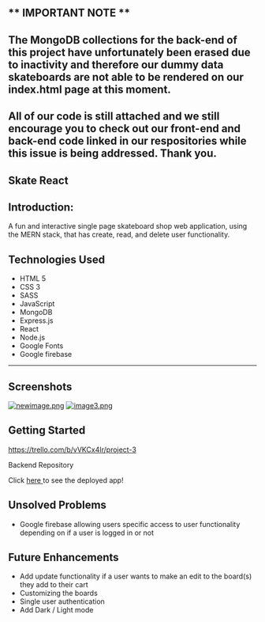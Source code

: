 ## ** IMPORTANT NOTE **

## The MongoDB collections for the back-end of this project have unfortunately been erased due to inactivity and therefore our dummy data skateboards are not able to be rendered on our index.html page at this moment. 

## All of our code is still attached and we still encourage you to check out our front-end and back-end code linked in our respositories while this issue is being addressed. Thank you. 

## Skate React
## Introduction: 
A fun and interactive single page skateboard shop web application, using the MERN stack, that has create, read, and delete user functionality. 

## Technologies Used 
* HTML 5
* CSS 3
* SASS
* JavaScript
* MongoDB
* Express.js
* React
* Node.js
* Google Fonts
* Google firebase
---
## Screenshots
[![newimage.png](https://i.postimg.cc/4yQTtBfW/newimage.png)](https://postimg.cc/9w0SHPq9)
[![image3.png](https://i.postimg.cc/xTP0bTq9/image3.png)](https://postimg.cc/RNNrkmcY)

## Getting Started 
https://trello.com/b/vVKCx4Ir/project-3

Backend Repository <a href ="https://github.com/danzoboyo10/skate-react-backend" target="_blank"/> </a> 

Click <a href ="https://skate-react.netlify.app/" target="_blank"/> here </a> to see the deployed app!

## Unsolved Problems
* Google firebase allowing users specific access to user functionality depending on if a user is logged in or not


## Future Enhancements
- Add update functionality if a user wants to make an edit to the board(s) they add to their cart
- Customizing the boards
- Single user authentication 
- Add Dark / Light mode







